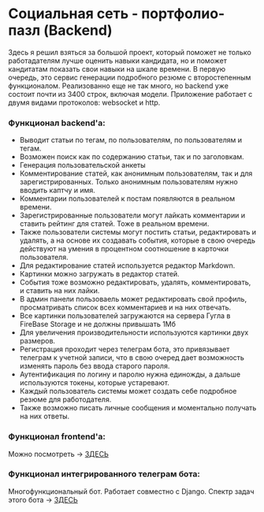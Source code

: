 # Социальная сеть - портфолио-пазл (Backend)

Здесь я решил взяться за большой проект, который поможет не только работадателям лучше оценить навыки кандидата, но и поможет кандитатам показать свои навыки на шкале времени. В первую очередь, это сервис генерации подробного резюме с второстепенным функционалом.
Реализованно еще не так много, но backend уже состоит почти из 3400 строк, включая модели. Приложение работает с двумя видами протоколов: websocket и http.

### Функционал backend'a:
- Выводит статьи по тегам, по пользователям, по пользователям и тегам.
- Возможен поиск как по содержанию статьи, так и по заголовкам.
- Генерация пользовательской анкеты
- Комментирование статей, как анонимным пользователям, так и для зарегистрированных. Только анонимным пользователям нужно вводить каптчу и имя.
- Комментарии пользователей к постам появляются в реальном времени.
- Зарегистрированные пользователи могут лайкать комментарии и ставить рейтинг для статей. Тоже в реальном времени.
- Также пользователи системы могут постить статьи, редактировать и удалять, а на основе их создавать события, которые в свою очередь действуют на умения в процентном соотношение в карточки пользователя.
- Для редактирование статей используется редактор Markdown.
- Картинки можно загружать в редактор статей.
- События тоже возможно редактировать, удалять, комментировать, и ставить на них лайки.
- В админ панели пользоваель может редактировать свой профиль, просматривать список всех комментариев и на них отвечать.
- Все картинки пользователей загружаются на сервера Гугла в FireBase Storage и не должны привышать 1Мб
- Для увеличения производительности используются картинки двух размеров.
- Регистрация проходит через телеграм бота, это привязывает телеграм к учетной записи, что в свою очеред дает возможность изменять пароль без ввода старого пароля.
- Аутентификация по логину и паролю нужна единожды, а дальше используются токены, которые устаревают.
- Каждый пользователь системы может создать себе подробное резюме для работодателя.
- Также возможно писать личные сообщения и моментально получать на них ответы.

### Функционал frontend'a:
Можно посмотреть -> [ЗДЕСЬ](https://github.com/AntonGlyzin/portfolio-puzzle)

### Функционал интегрированного телеграм бота:
Многофункциональный бот. Работает совместно с Django. Спектр задач этого бота -> [ЗДЕСЬ](https://github.com/AntonGlyzin/puzzle-chats/tree/main/genie)
